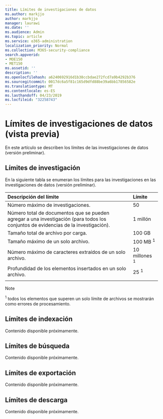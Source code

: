 ```yaml
---
title: Límites de investigaciones de datos
ms.author: markjjo
author: markjjo
manager: laurawi
ms.date: ''
ms.audience: Admin
ms.topic: article
ms.service: o365-administration
localization_priority: Normal
ms.collection: M365-security-compliance
search.appverid:
- MOE150
- MET150
ms.assetid: ''
description: ''
ms.openlocfilehash: a6240692916d1b38ccbdae272fcd7a9b4292b376
ms.sourcegitcommit: 0017dc6a5f81c165d9dfd88be39a6bb17856582e
ms.translationtype: MT
ms.contentlocale: es-ES
ms.lasthandoff: 04/23/2019
ms.locfileid: "32258743"
---
```

# <a name="data-investigations-preview-limits"></a>Límites de investigaciones de datos (vista previa)

En este artículo se describen los límites de las investigaciones de datos (versión preliminar).

## <a name="investigation-limits"></a>Límites de investigación

En la siguiente tabla se enumeran los límites para las investigaciones en las investigaciones de datos (versión preliminar). 
    
  |**Descripción del límite**|**Límite**|
  |:-----|:-----|
  |Número máximo de investigaciones.  <br/> |50  <br/> |
  |Número total de documentos que se pueden agregar a una investigación (para todos los conjuntos de evidencias de la investigación).  <br/> |1 millón  <br/> |
  |Tamaño total de archivo por carga.  <br/> |100 GB  <br/> |
  |Tamaño máximo de un solo archivo.   <br/> |100 MB <sup>1</sup> <br/> |
  |Número máximo de caracteres extraídos de un solo archivo.  <br/> |10 millones <sup>1</sup> <br/> |
  |Profundidad de los elementos insertados en un solo archivo.  <br/> |25 <sup>1</sup> <br/> |
|||
> [!NOTE]
><sup>1</sup> todos los elementos que superen un solo límite de archivos se mostrarán como errores de procesamiento.

## <a name="indexing-limits"></a>Límites de indexación

Contenido disponible próximamente.

## <a name="search-limits"></a>Límites de búsqueda

Contenido disponible próximamente.

## <a name="export-limits"></a>Límites de exportación

Contenido disponible próximamente.

## <a name="download-limits"></a>Límites de descarga

Contenido disponible próximamente.

